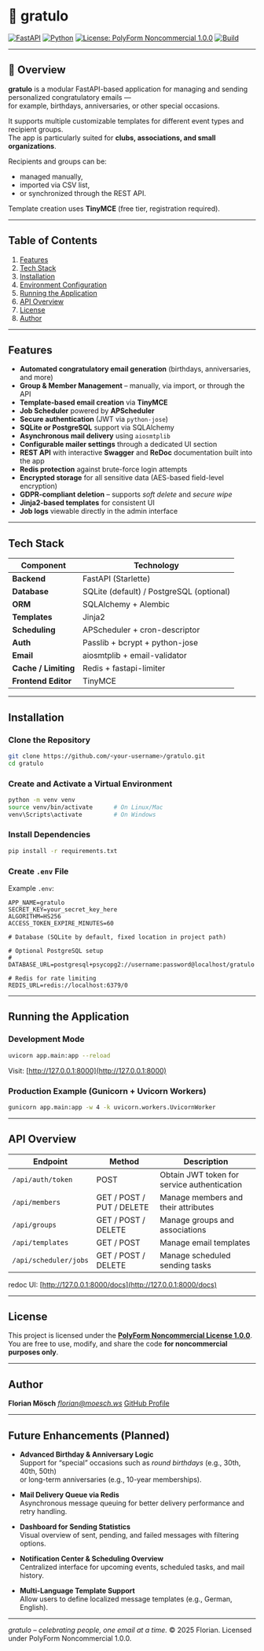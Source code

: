 # 🎉 gratulo

[![FastAPI](https://img.shields.io/badge/FastAPI-0.118.0-009688?logo=fastapi)](https://fastapi.tiangolo.com/)
[![Python](https://img.shields.io/badge/Python-3.12-blue?logo=python)](https://www.python.org/)
[![License: PolyForm Noncommercial 1.0.0](https://img.shields.io/badge/license-PolyForm%20Noncommercial%201.0.0-purple)](https://polyformproject.org/licenses/noncommercial/1.0.0/)
[![Build](https://img.shields.io/badge/build-passing-brightgreen)](#)

---

## 🧩 Overview

**gratulo** is a modular FastAPI-based application for managing and sending personalized congratulatory emails —  
for example, birthdays, anniversaries, or other special occasions.  

It supports multiple customizable templates for different event types and recipient groups.  
The app is particularly suited for **clubs, associations, and small organizations**.

Recipients and groups can be:
- managed manually,
- imported via CSV list,
- or synchronized through the REST API.

Template creation uses **TinyMCE** (free tier, registration required).

---

## Table of Contents

1. [Features](#-features)
2. [Tech Stack](#-tech-stack)
3. [Installation](#-installation)
4. [Environment Configuration](#-environment-configuration)
5. [Running the Application](#-running-the-application)
6. [API Overview](#-api-overview)
7. [License](#-license)
8. [Author](#-author)

---

## Features

- **Automated congratulatory email generation** (birthdays, anniversaries, and more)
- **Group & Member Management** – manually, via import, or through the API
- **Template-based email creation** via **TinyMCE**
- **Job Scheduler** powered by **APScheduler**
- **Secure authentication** (JWT via `python-jose`)
- **SQLite or PostgreSQL** support via SQLAlchemy
- **Asynchronous mail delivery** using `aiosmtplib`
- **Configurable mailer settings** through a dedicated UI section
- **REST API** with interactive **Swagger** and **ReDoc** documentation built into the app
- **Redis protection** against brute-force login attempts
- **Encrypted storage** for all sensitive data (AES-based field-level encryption)
- **GDPR-compliant deletion** – supports *soft delete* and *secure wipe*
- **Jinja2-based templates** for consistent UI
- **Job logs** viewable directly in the admin interface

---

## Tech Stack

| Component | Technology |
|------------|-------------|
| **Backend** | FastAPI (Starlette) |
| **Database** | SQLite (default) / PostgreSQL (optional) |
| **ORM** | SQLAlchemy + Alembic |
| **Templates** | Jinja2 |
| **Scheduling** | APScheduler + cron-descriptor |
| **Auth** | Passlib + bcrypt + python-jose |
| **Email** | aiosmtplib + email-validator |
| **Cache / Limiting** | Redis + fastapi-limiter |
| **Frontend Editor** | TinyMCE |

---

##  Installation

###  Clone the Repository
```bash
git clone https://github.com/<your-username>/gratulo.git
cd gratulo
````

### Create and Activate a Virtual Environment

```bash
python -m venv venv
source venv/bin/activate      # On Linux/Mac
venv\Scripts\activate         # On Windows
```

###  Install Dependencies

```bash
pip install -r requirements.txt
```

### Create `.env` File

Example `.env`:

```env
APP_NAME=gratulo
SECRET_KEY=your_secret_key_here
ALGORITHM=HS256
ACCESS_TOKEN_EXPIRE_MINUTES=60

# Database (SQLite by default, fixed location in project path)

# Optional PostgreSQL setup
# DATABASE_URL=postgresql+psycopg2://username:password@localhost/gratulo

# Redis for rate limiting
REDIS_URL=redis://localhost:6379/0
```

---

## Running the Application

### Development Mode

```bash
uvicorn app.main:app --reload
```

Visit: [http://127.0.0.1:8000](http://127.0.0.1:8000)

### Production Example (Gunicorn + Uvicorn Workers)

```bash
gunicorn app.main:app -w 4 -k uvicorn.workers.UvicornWorker
```

---

## API Overview

| Endpoint              | Method                    | Description                                 |
| --------------------- | ------------------------- | ------------------------------------------- |
| `/api/auth/token`     | POST                      | Obtain JWT token for service authentication |
| `/api/members`        | GET / POST / PUT / DELETE | Manage members and their attributes         |
| `/api/groups`         | GET / POST / DELETE       | Manage groups and associations              |
| `/api/templates`      | GET / POST                | Manage email templates                      |
| `/api/scheduler/jobs` | GET / POST / DELETE       | Manage scheduled sending tasks              |

redoc UI: [http://127.0.0.1:8000/docs](http://127.0.0.1:8000/docs)

---

## License

This project is licensed under the
**[PolyForm Noncommercial License 1.0.0](https://polyformproject.org/licenses/noncommercial/1.0.0/)**.
You are free to use, modify, and share the code **for noncommercial purposes only**.

---

## Author

**Florian Mösch**
*florian@moesch.ws*
[GitHub Profile](https://github.com/flo-63)

---

## Future Enhancements (Planned)
- **Advanced Birthday & Anniversary Logic**  
  Support for “special” occasions such as *round birthdays* (e.g., 30th, 40th, 50th)  
  or long-term anniversaries (e.g., 10-year memberships).

- **Mail Delivery Queue via Redis**  
  Asynchronous message queuing for better delivery performance and retry handling.

-  **Dashboard for Sending Statistics**  
  Visual overview of sent, pending, and failed messages with filtering options.

- **Notification Center & Scheduling Overview**  
  Centralized interface for upcoming events, scheduled tasks, and mail history.

- **Multi-Language Template Support**  
  Allow users to define localized message templates (e.g., German, English).
---

 *gratulo – celebrating people, one email at a time.*
 © 2025 Florian. Licensed under PolyForm Noncommercial 1.0.0.

```